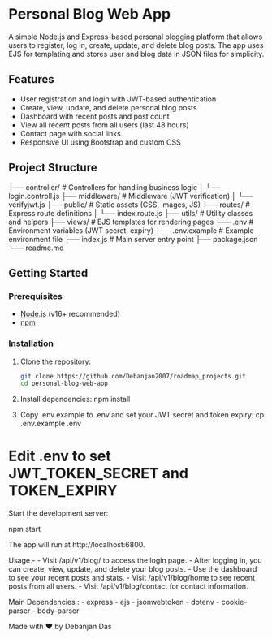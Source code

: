 # Personal Blog Web App

A simple Node.js and Express-based personal blogging platform that allows users to register, log in, create, update, and delete blog posts. The app uses EJS for templating and stores user and blog data in JSON files for simplicity.

## Features

- User registration and login with JWT-based authentication
- Create, view, update, and delete personal blog posts
- Dashboard with recent posts and post count
- View all recent posts from all users (last 48 hours)
- Contact page with social links
- Responsive UI using Bootstrap and custom CSS

## Project Structure
├── controller/ # Controllers for handling business logic │ └── login.controll.js ├── middleware/ # Middleware (JWT verification) │ └── verifyjwt.js ├── public/ # Static assets (CSS, images, JS) ├── routes/ # Express route definitions │ └── index.route.js ├── utils/ # Utility classes and helpers ├── views/ # EJS templates for rendering pages ├── .env # Environment variables (JWT secret, expiry) ├── .env.example # Example environment file ├── index.js # Main server entry point ├── package.json └── readme.md

## Getting Started

### Prerequisites

- [Node.js](https://nodejs.org/) (v16+ recommended)
- [npm](https://www.npmjs.com/)

### Installation

1. Clone the repository:
   ```sh
   git clone https://github.com/Debanjan2007/roadmap_projects.git
   cd personal-blog-web-app
2. Install dependencies:
npm install

3. Copy .env.example to .env and set your JWT secret and token expiry:
cp .env.example .env
# Edit .env to set JWT_TOKEN_SECRET and TOKEN_EXPIRY

Start the development server:

npm start

The app will run at http://localhost:6800.

Usage -
    - Visit /api/v1/blog/ to access the login page.
    - After logging in, you can create, view, update, and delete your blog posts.
    - Use the dashboard to see your recent posts and stats.
    - Visit /api/v1/blog/home to see recent posts from all users.
    - Visit /api/v1/blog/contact for contact information.

Main Dependencies :
    - express
    - ejs
    - jsonwebtoken
    - dotenv
    - cookie-parser
    - body-parser

Made with ❤️ by Debanjan Das